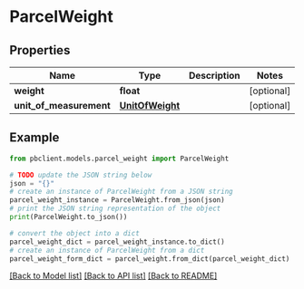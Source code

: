 # ParcelWeight


## Properties

Name | Type | Description | Notes
------------ | ------------- | ------------- | -------------
**weight** | **float** |  | [optional] 
**unit_of_measurement** | [**UnitOfWeight**](UnitOfWeight.md) |  | [optional] 

## Example

```python
from pbclient.models.parcel_weight import ParcelWeight

# TODO update the JSON string below
json = "{}"
# create an instance of ParcelWeight from a JSON string
parcel_weight_instance = ParcelWeight.from_json(json)
# print the JSON string representation of the object
print(ParcelWeight.to_json())

# convert the object into a dict
parcel_weight_dict = parcel_weight_instance.to_dict()
# create an instance of ParcelWeight from a dict
parcel_weight_form_dict = parcel_weight.from_dict(parcel_weight_dict)
```
[[Back to Model list]](../README.md#documentation-for-models) [[Back to API list]](../README.md#documentation-for-api-endpoints) [[Back to README]](../README.md)


